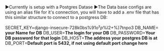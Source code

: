 ▶️Currently is setup with a Postgres Datase
▶️The Data base configs are using an alias file for it's connection, you will have to add a .env file that has this similar structure to connect to a postgress DB: 

SECRET_KEY=django-insecure-728k0bs%91o$^sp%aa_ji@2fmtwpdk7r1na#*$%l2+%)7tnpo3
DB_NAME= **your Name for DB**
DB_USER=**The login for your DB**
DB_PASSWORD=**Your DB password for that login**
DB_HOST=**The address your postgres DB is at**
DB_PORT=**Default port is 5432, if not using default port change here**